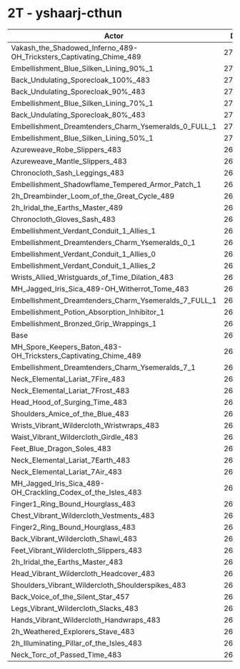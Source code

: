 # 2T - yshaarj-cthun
| Actor | DPS | Increase |
|---|:---:|:---:|
|Vakash_the_Shadowed_Inferno_489-OH_Tricksters_Captivating_Chime_489|274564|2.88%|
|Embellishment_Blue_Silken_Lining_90%_1|273132|2.34%|
|Back_Undulating_Sporecloak_100%_483|272375|2.06%|
|Back_Undulating_Sporecloak_90%_483|271813|1.85%|
|Embellishment_Blue_Silken_Lining_70%_1|271649|1.79%|
|Back_Undulating_Sporecloak_80%_483|271171|1.61%|
|Embellishment_Dreamtenders_Charm_Ysemeralds_0_FULL_1|270417|1.33%|
|Embellishment_Blue_Silken_Lining_50%_1|270352|1.30%|
|Azureweave_Robe_Slippers_483|269505|0.98%|
|Azureweave_Mantle_Slippers_483|269494|0.98%|
|Chronocloth_Sash_Leggings_483|269472|0.97%|
|Embellishment_Shadowflame_Tempered_Armor_Patch_1|269284|0.90%|
|2h_Dreambinder_Loom_of_the_Great_Cycle_489|269174|0.86%|
|2h_Iridal_the_Earths_Master_489|269166|0.86%|
|Chronocloth_Gloves_Sash_483|268768|0.71%|
|Embellishment_Verdant_Conduit_1_Allies_1|268733|0.69%|
|Embellishment_Dreamtenders_Charm_Ysemeralds_0_1|268710|0.69%|
|Embellishment_Verdant_Conduit_1_Allies_0|268652|0.66%|
|Embellishment_Verdant_Conduit_1_Allies_2|268565|0.63%|
|Wrists_Allied_Wristguards_of_Time_Dilation_483|268064|0.44%|
|MH_Jagged_Iris_Sica_489-OH_Witherrot_Tome_483|267963|0.41%|
|Embellishment_Dreamtenders_Charm_Ysemeralds_7_FULL_1|267657|0.29%|
|Embellishment_Potion_Absorption_Inhibitor_1|267636|0.28%|
|Embellishment_Bronzed_Grip_Wrappings_1|266975|0.04%|
|Base|266879|0.00%|
|MH_Spore_Keepers_Baton_483-OH_Tricksters_Captivating_Chime_489|266317|-0.21%|
|Embellishment_Dreamtenders_Charm_Ysemeralds_7_1|266307|-0.21%|
|Neck_Elemental_Lariat_7Fire_483|266250|-0.24%|
|Neck_Elemental_Lariat_7Frost_483|266205|-0.25%|
|Head_Hood_of_Surging_Time_483|266183|-0.26%|
|Shoulders_Amice_of_the_Blue_483|265891|-0.37%|
|Wrists_Vibrant_Wildercloth_Wristwraps_483|265816|-0.40%|
|Waist_Vibrant_Wildercloth_Girdle_483|265709|-0.44%|
|Feet_Blue_Dragon_Soles_483|265625|-0.47%|
|Neck_Elemental_Lariat_7Earth_483|265554|-0.50%|
|Neck_Elemental_Lariat_7Air_483|265306|-0.59%|
|MH_Jagged_Iris_Sica_489-OH_Crackling_Codex_of_the_Isles_483|265264|-0.61%|
|Finger1_Ring_Bound_Hourglass_483|265199|-0.63%|
|Chest_Vibrant_Wildercloth_Vestments_483|265071|-0.68%|
|Finger2_Ring_Bound_Hourglass_483|264969|-0.72%|
|Back_Vibrant_Wildercloth_Shawl_483|264900|-0.74%|
|Feet_Vibrant_Wildercloth_Slippers_483|264885|-0.75%|
|2h_Iridal_the_Earths_Master_483|264862|-0.76%|
|Head_Vibrant_Wildercloth_Headcover_483|264789|-0.78%|
|Shoulders_Vibrant_Wildercloth_Shoulderspikes_483|264748|-0.80%|
|Back_Voice_of_the_Silent_Star_457|264382|-0.94%|
|Legs_Vibrant_Wildercloth_Slacks_483|263722|-1.18%|
|Hands_Vibrant_Wildercloth_Handwraps_483|263345|-1.32%|
|2h_Weathered_Explorers_Stave_483|263267|-1.35%|
|2h_Illuminating_Pillar_of_the_Isles_483|262827|-1.52%|
|Neck_Torc_of_Passed_Time_483|262457|-1.66%|
